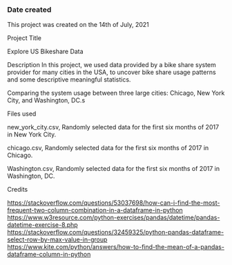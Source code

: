 ### Date created

This project was created on the 14th of July, 2021

Project Title

Explore US Bikeshare Data

Description
In this project, we used data provided by a bike share system provider for many cities in the USA, to uncover bike share usage patterns and some descriptive meaningful statistics.

Comparing the system usage between three large cities: Chicago, New York City, and Washington, DC.s

Files used

new_york_city.csv, Randomly selected data for the first six months of 2017 in New York City.

chicago.csv, Randomly selected data for the first six months of 2017 in Chicago.

Washington.csv, Randomly selected data for the first six months of 2017 in Washington, DC.

Credits

https://stackoverflow.com/questions/53037698/how-can-i-find-the-most-frequent-two-column-combination-in-a-dataframe-in-python
https://www.w3resource.com/python-exercises/pandas/datetime/pandas-datetime-exercise-8.php
https://stackoverflow.com/questions/32459325/python-pandas-dataframe-select-row-by-max-value-in-group
https://www.kite.com/python/answers/how-to-find-the-mean-of-a-pandas-dataframe-column-in-python

